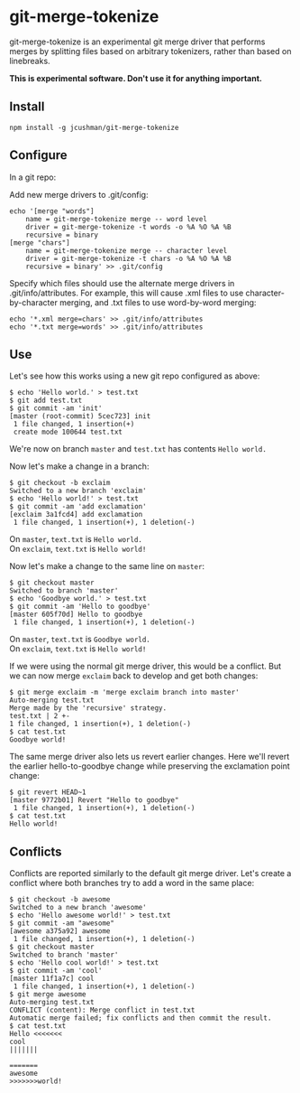 git-merge-tokenize
==================

git-merge-tokenize is an experimental git merge driver that performs merges by
splitting files based on arbitrary tokenizers, rather than based on linebreaks.

**This is experimental software. Don't use it for anything important.**

Install
-------

`npm install -g jcushman/git-merge-tokenize`

Configure
---------

In a git repo:

Add new merge drivers to .git/config:

```
echo '[merge "words"]
    name = git-merge-tokenize merge -- word level
    driver = git-merge-tokenize -t words -o %A %O %A %B
    recursive = binary
[merge "chars"]
    name = git-merge-tokenize merge -- character level
    driver = git-merge-tokenize -t chars -o %A %O %A %B
    recursive = binary' >> .git/config
```

Specify which files should use the alternate merge drivers in .git/info/attributes.
For example, this will cause .xml files to use character-by-character merging,
and .txt files to use word-by-word merging:

```
echo '*.xml merge=chars' >> .git/info/attributes
echo '*.txt merge=words' >> .git/info/attributes
```

Use
---

Let's see how this works using a new git repo configured as above:

```
$ echo 'Hello world.' > test.txt
$ git add test.txt
$ git commit -am 'init'
[master (root-commit) 5cec723] init
 1 file changed, 1 insertion(+)
 create mode 100644 test.txt
```

We're now on branch `master` and `test.txt` has contents `Hello world.`

Now let's make a change in a branch:
 
```
$ git checkout -b exclaim
Switched to a new branch 'exclaim'
$ echo 'Hello world!' > test.txt
$ git commit -am 'add exclamation'
[exclaim 3a1fcd4] add exclamation
 1 file changed, 1 insertion(+), 1 deletion(-)
```

On `master`, `text.txt` is `Hello world.`
<br>On `exclaim`, `text.txt` is `Hello world!`

Now let's make a change to the same line on `master`:

```
$ git checkout master
Switched to branch 'master'
$ echo 'Goodbye world.' > test.txt
$ git commit -am 'Hello to goodbye'
[master 605f70d] Hello to goodbye
 1 file changed, 1 insertion(+), 1 deletion(-)
 ```
 
On `master`, `text.txt` is `Goodbye world.`
<br>On `exclaim`, `text.txt` is `Hello world!`
 
If we were using the normal git merge driver, this would be a conflict.
But we can now merge `exclaim` back to develop and get both changes:
 
 ```
$ git merge exclaim -m 'merge exclaim branch into master'
Auto-merging test.txt
Merge made by the 'recursive' strategy.
 test.txt | 2 +-
 1 file changed, 1 insertion(+), 1 deletion(-)
$ cat test.txt
Goodbye world!
```

The same merge driver also lets us revert earlier changes. Here we'll revert
the earlier hello-to-goodbye change while preserving the exclamation point change:

```
$ git revert HEAD~1
[master 9772b01] Revert "Hello to goodbye"
 1 file changed, 1 insertion(+), 1 deletion(-)
$ cat test.txt
Hello world!
```

Conflicts
---------

Conflicts are reported similarly to the default git merge driver. Let's create a 
conflict where both branches try to add a word in the same place:

```
$ git checkout -b awesome
Switched to a new branch 'awesome'
$ echo 'Hello awesome world!' > test.txt
$ git commit -am "awesome"
[awesome a375a92] awesome
 1 file changed, 1 insertion(+), 1 deletion(-)
$ git checkout master
Switched to branch 'master'
$ echo 'Hello cool world!' > test.txt
$ git commit -am 'cool'
[master 11f1a7c] cool
 1 file changed, 1 insertion(+), 1 deletion(-)
$ git merge awesome
Auto-merging test.txt
CONFLICT (content): Merge conflict in test.txt
Automatic merge failed; fix conflicts and then commit the result.
$ cat test.txt
Hello <<<<<<<
cool
|||||||

=======
awesome
>>>>>>>world!
```
